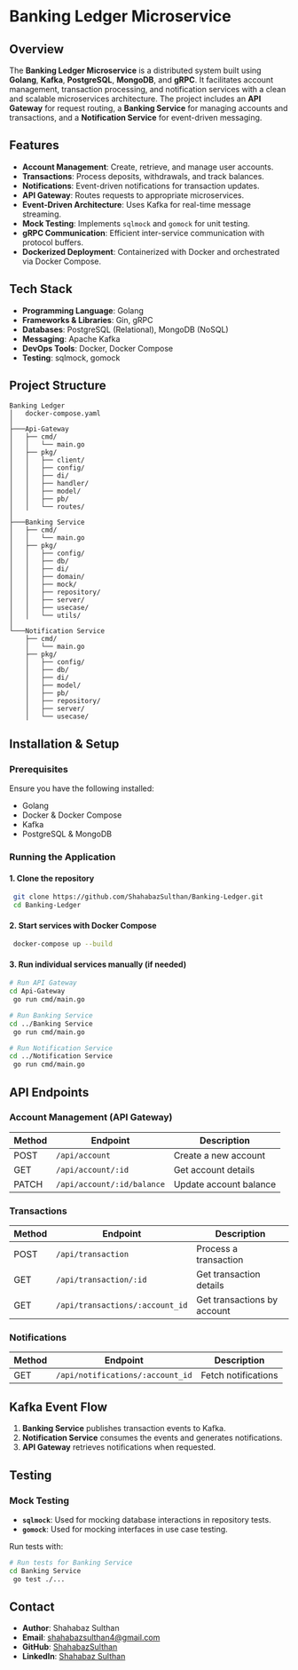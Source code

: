 # Banking Ledger Microservice

## Overview
The **Banking Ledger Microservice** is a distributed system built using **Golang**, **Kafka**, **PostgreSQL**, **MongoDB**, and **gRPC**. It facilitates account management, transaction processing, and notification services with a clean and scalable microservices architecture. The project includes an **API Gateway** for request routing, a **Banking Service** for managing accounts and transactions, and a **Notification Service** for event-driven messaging.

## Features
- **Account Management**: Create, retrieve, and manage user accounts.
- **Transactions**: Process deposits, withdrawals, and track balances.
- **Notifications**: Event-driven notifications for transaction updates.
- **API Gateway**: Routes requests to appropriate microservices.
- **Event-Driven Architecture**: Uses Kafka for real-time message streaming.
- **Mock Testing**: Implements `sqlmock` and `gomock` for unit testing.
- **gRPC Communication**: Efficient inter-service communication with protocol buffers.
- **Dockerized Deployment**: Containerized with Docker and orchestrated via Docker Compose.

## Tech Stack
- **Programming Language**: Golang
- **Frameworks & Libraries**: Gin, gRPC
- **Databases**: PostgreSQL (Relational), MongoDB (NoSQL)
- **Messaging**: Apache Kafka
- **DevOps Tools**: Docker, Docker Compose
- **Testing**: sqlmock, gomock

## Project Structure
```
Banking Ledger
│   docker-compose.yaml
│
├───Api-Gateway
│   ├── cmd/
│   │   └── main.go
│   ├── pkg/
│   │   ├── client/
│   │   ├── config/
│   │   ├── di/
│   │   ├── handler/
│   │   ├── model/
│   │   ├── pb/
│   │   └── routes/
│
├───Banking Service
│   ├── cmd/
│   │   └── main.go
│   ├── pkg/
│   │   ├── config/
│   │   ├── db/
│   │   ├── di/
│   │   ├── domain/
│   │   ├── mock/
│   │   ├── repository/
│   │   ├── server/
│   │   ├── usecase/
│   │   └── utils/
│
└───Notification Service
    ├── cmd/
    │   └── main.go
    ├── pkg/
    │   ├── config/
    │   ├── db/
    │   ├── di/
    │   ├── model/
    │   ├── pb/
    │   ├── repository/
    │   ├── server/
    │   └── usecase/
```

## Installation & Setup
### Prerequisites
Ensure you have the following installed:
- Golang
- Docker & Docker Compose
- Kafka
- PostgreSQL & MongoDB

### Running the Application
#### 1. Clone the repository
```sh
 git clone https://github.com/ShahabazSulthan/Banking-Ledger.git
 cd Banking-Ledger
```

#### 2. Start services with Docker Compose
```sh
 docker-compose up --build
```

#### 3. Run individual services manually (if needed)
```sh
# Run API Gateway
cd Api-Gateway
 go run cmd/main.go

# Run Banking Service
cd ../Banking Service
 go run cmd/main.go

# Run Notification Service
cd ../Notification Service
 go run cmd/main.go
```

## API Endpoints
### Account Management (API Gateway)
| Method | Endpoint | Description |
|--------|-----------------|--------------------------|
| POST | `/api/account` | Create a new account |
| GET | `/api/account/:id` | Get account details |
| PATCH | `/api/account/:id/balance` | Update account balance |

### Transactions
| Method | Endpoint | Description |
|--------|-----------------|--------------------------|
| POST | `/api/transaction` | Process a transaction |
| GET | `/api/transaction/:id` | Get transaction details |
| GET | `/api/transactions/:account_id` | Get transactions by account |

### Notifications
| Method | Endpoint | Description |
|--------|-----------------|--------------------------|
| GET | `/api/notifications/:account_id` | Fetch notifications |

## Kafka Event Flow
1. **Banking Service** publishes transaction events to Kafka.
2. **Notification Service** consumes the events and generates notifications.
3. **API Gateway** retrieves notifications when requested.

## Testing
### Mock Testing
- **`sqlmock`**: Used for mocking database interactions in repository tests.
- **`gomock`**: Used for mocking interfaces in use case testing.

Run tests with:
```sh
# Run tests for Banking Service
cd Banking Service
 go test ./...

```



## Contact
- **Author**: Shahabaz Sulthan
- **Email**: [shahabazsulthan4@gmail.com](mailto:shahabazsulthan4@gmail.com)
- **GitHub**: [ShahabazSulthan](https://github.com/ShahabazSulthan)
- **LinkedIn**: [Shahabaz Sulthan](https://www.linkedin.com/in/shahabaz-sulthan-a256252b3/)

